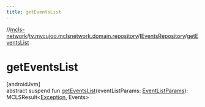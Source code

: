 ```yaml
---
title: getEventsList
---
```

//[mcls-network](../../../index.html)/[tv.mycujoo.mclsnetwork.domain.repository](../index.html)/[IEventsRepository](index.html)/[getEventsList](get-events-list.html)



# getEventsList



[androidJvm]\
abstract suspend fun [getEventsList](get-events-list.html)(eventListParams: [EventListParams](../../tv.mycujoo.mclsnetwork.domain.params/-event-list-params/index.html)): MCLSResult&lt;[Exception](https://kotlinlang.org/api/latest/jvm/stdlib/kotlin/-exception/index.html), Events&gt;




